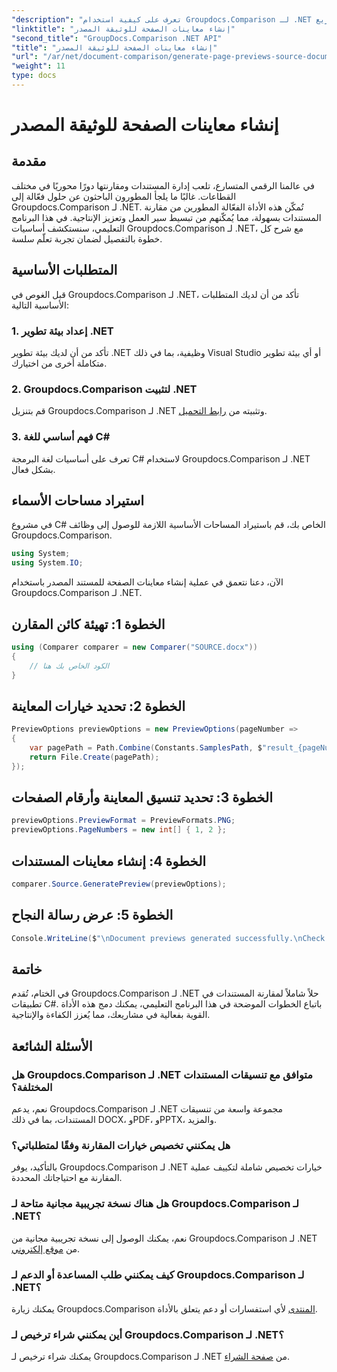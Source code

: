 ```yaml
---
"description": "تعرف على كيفية استخدام Groupdocs.Comparison لـ .NET لتبسيط عمليات مقارنة المستندات في مشاريع C# الخاصة بك بشكل فعال."
"linktitle": "إنشاء معاينات الصفحة للوثيقة المصدر"
"second_title": "GroupDocs.Comparison .NET API"
"title": "إنشاء معاينات الصفحة للوثيقة المصدر"
"url": "/ar/net/document-comparison/generate-page-previews-source-document/"
"weight": 11
type: docs
---
```

# إنشاء معاينات الصفحة للوثيقة المصدر

## مقدمة
في عالمنا الرقمي المتسارع، تلعب إدارة المستندات ومقارنتها دورًا محوريًا في مختلف القطاعات. غالبًا ما يلجأ المطورون الباحثون عن حلول فعّالة إلى Groupdocs.Comparison لـ .NET. تُمكّن هذه الأداة الفعّالة المطورين من مقارنة المستندات بسهولة، مما يُمكّنهم من تبسيط سير العمل وتعزيز الإنتاجية. في هذا البرنامج التعليمي، سنستكشف أساسيات Groupdocs.Comparison لـ .NET، مع شرح كل خطوة بالتفصيل لضمان تجربة تعلّم سلسة.
## المتطلبات الأساسية
قبل الغوص في Groupdocs.Comparison لـ .NET، تأكد من أن لديك المتطلبات الأساسية التالية:
### 1. إعداد بيئة تطوير .NET
تأكد من أن لديك بيئة تطوير .NET وظيفية، بما في ذلك Visual Studio أو أي بيئة تطوير متكاملة أخرى من اختيارك.
### 2. Groupdocs.Comparison لتثبيت .NET
قم بتنزيل Groupdocs.Comparison لـ .NET وتثبيته من [رابط التحميل](https://releases.groupdocs.com/comparison/net/).
### 3. فهم أساسي للغة C#
تعرف على أساسيات لغة البرمجة C# لاستخدام Groupdocs.Comparison لـ .NET بشكل فعال.

## استيراد مساحات الأسماء
في مشروع C# الخاص بك، قم باستيراد المساحات الأساسية اللازمة للوصول إلى وظائف Groupdocs.Comparison.

```csharp
using System;
using System.IO;
```

الآن، دعنا نتعمق في عملية إنشاء معاينات الصفحة للمستند المصدر باستخدام Groupdocs.Comparison لـ .NET.
## الخطوة 1: تهيئة كائن المقارن
```csharp
using (Comparer comparer = new Comparer("SOURCE.docx"))
{
    // الكود الخاص بك هنا
}
```
## الخطوة 2: تحديد خيارات المعاينة
```csharp
PreviewOptions previewOptions = new PreviewOptions(pageNumber =>
{
    var pagePath = Path.Combine(Constants.SamplesPath, $"result_{pageNumber}.png");
    return File.Create(pagePath);
});
```
## الخطوة 3: تحديد تنسيق المعاينة وأرقام الصفحات
```csharp
previewOptions.PreviewFormat = PreviewFormats.PNG;
previewOptions.PageNumbers = new int[] { 1, 2 };
```
## الخطوة 4: إنشاء معاينات المستندات
```csharp
comparer.Source.GeneratePreview(previewOptions);
```
## الخطوة 5: عرض رسالة النجاح
```csharp
Console.WriteLine($"\nDocument previews generated successfully.\nCheck output in {Directory.GetCurrentDirectory()}.");
```

## خاتمة
في الختام، تُقدم Groupdocs.Comparison لـ .NET حلاً شاملاً لمقارنة المستندات في تطبيقات C#. باتباع الخطوات الموضحة في هذا البرنامج التعليمي، يمكنك دمج هذه الأداة القوية بفعالية في مشاريعك، مما يُعزز الكفاءة والإنتاجية.
## الأسئلة الشائعة
### هل Groupdocs.Comparison لـ .NET متوافق مع تنسيقات المستندات المختلفة؟
نعم، يدعم Groupdocs.Comparison لـ .NET مجموعة واسعة من تنسيقات المستندات، بما في ذلك DOCX، وPDF، وPPTX، والمزيد.
### هل يمكنني تخصيص خيارات المقارنة وفقًا لمتطلباتي؟
بالتأكيد، يوفر Groupdocs.Comparison لـ .NET خيارات تخصيص شاملة لتكييف عملية المقارنة مع احتياجاتك المحددة.
### هل هناك نسخة تجريبية مجانية متاحة لـ Groupdocs.Comparison لـ .NET؟
نعم، يمكنك الوصول إلى نسخة تجريبية مجانية من Groupdocs.Comparison لـ .NET من [موقع إلكتروني](https://releases.groupdocs.com/).
### كيف يمكنني طلب المساعدة أو الدعم لـ Groupdocs.Comparison لـ .NET؟
يمكنك زيارة Groupdocs.Comparison [المنتدى](https://forum.groupdocs.com/c/comparison/12) لأي استفسارات أو دعم يتعلق بالأداة.
### أين يمكنني شراء ترخيص لـ Groupdocs.Comparison لـ .NET؟
يمكنك شراء ترخيص لـ Groupdocs.Comparison لـ .NET من [صفحة الشراء](https://purchase.groupdocs.com/buy).